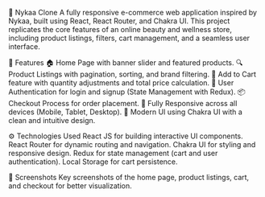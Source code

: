 💄 Nykaa Clone
A fully responsive e-commerce web application inspired by Nykaa, built using React, React Router, and Chakra UI. This project replicates the core features of an online beauty and wellness store, including product listings, filters, cart management, and a seamless user interface.


🚀 Features
🏠 Home Page with banner slider and featured products.
🔍 Product Listings with pagination, sorting, and brand filtering.
🛒 Add to Cart feature with quantity adjustments and total price calculation.
🔑 User Authentication for login and signup (State Management with Redux).
📦 Checkout Process for order placement.
📱 Fully Responsive across all devices (Mobile, Tablet, Desktop).
🎨 Modern UI using Chakra UI with a clean and intuitive design.


⚙️ Technologies Used
React JS for building interactive UI components.
React Router for dynamic routing and navigation.
Chakra UI for styling and responsive design.
Redux for state management (cart and user authentication).
Local Storage for cart persistence.


📸 Screenshots
Key screenshots of the home page, product listings, cart, and checkout for better visualization.
